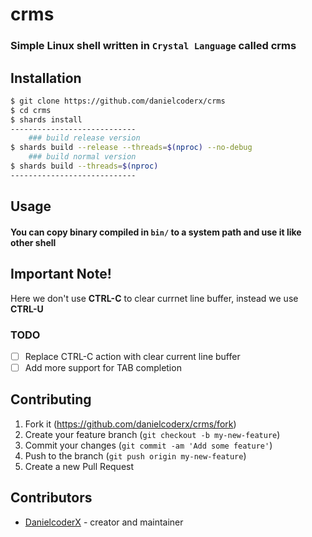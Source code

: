 # crms

### Simple Linux shell written in `Crystal Language` called **crms**

## Installation

```bash
$ git clone https://github.com/danielcoderx/crms
$ cd crms
$ shards install
----------------------------
    ### build release version
$ shards build --release --threads=$(nproc) --no-debug
    ### build normal version
$ shards build --threads=$(nproc)
----------------------------

```

## Usage

#### You can copy binary compiled in `bin/` to a system path and use it like other shell
## Important Note!
 Here we don't use **CTRL-C** to clear currnet line buffer, instead we use **CTRL-U**

### TODO
- [ ] Replace CTRL-C action with clear current line buffer
- [ ] Add more support for TAB completion
## Contributing

1. Fork it (<https://github.com/danielcoderx/crms/fork>)
2. Create your feature branch (`git checkout -b my-new-feature`)
3. Commit your changes (`git commit -am 'Add some feature'`)
4. Push to the branch (`git push origin my-new-feature`)
5. Create a new Pull Request

## Contributors

- [DanielcoderX](https://github.com/danielcoderx) - creator and maintainer
